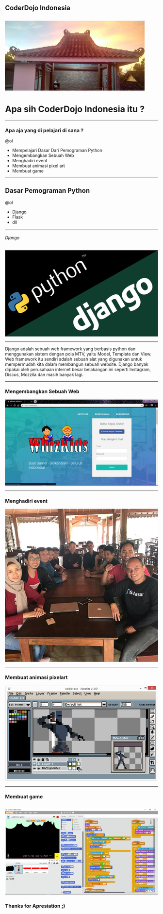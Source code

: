 ## CoderDojo Indonesia

![Flux Explained](https://raw.githubusercontent.com/amrullohrifq/Presentasi/master/cd.jpg)
---
# Apa sih CoderDojo Indonesia itu ?


---
### Apa aja yang di pelajari di sana ?

@ol

- Mempelajari Dasar Dari Pemograman Python
- Mengembangkan Sebuah Web
- Menghadiri event
- Membuat animasi pixel art
- Membuat game

---
## Dasar Pemograman Python

@ol

- Django
- Flask
- dll
 
---
###### Django

![Flux Explained](https://raw.githubusercontent.com/amrullohrifq/presentasi/master/1_u_Jr6FozmyMCi3pe9ZsoFg.png)

---

Django adalah sebuah web framework yang berbasis python dan menggunakan sistem dengan pola MTV, yaitu Model, Template dan View. Web framework itu sendiri adalah sebuah alat yang digunakan untuk mempermudah kita dalam membangun sebuah website. Django banyak dipakai oleh perusahaan internet besar belakangan ini seperti Instagram, Discus, Mozzila dan masih banyak lagi.

---

### Mengembangkan Sebuah Web
![Flux Explained](https://raw.githubusercontent.com/amrullohrifq/presentasi/master/wz.PNG)

---

### Menghadiri event

![Flux Explained](https://raw.githubusercontent.com/amrullohrifq/presentasi/master/IMG-20180926-WA0022.jpg)

---


### Membuat animasi pixelart
![Flux Explained](https://raw.githubusercontent.com/amrullohrifq/presentasi/master/mainscreenshot_aseprite.png)

---


### Membuat game

![Flux Explained](https://raw.githubusercontent.com/amrullohrifq/presentasi/master/sc.PNG)
---


### Thanks for Apresiation ;)
